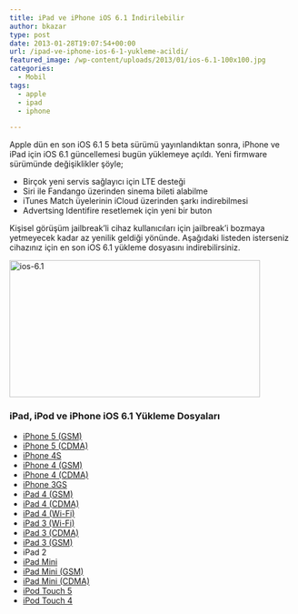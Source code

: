 ```yaml
---
title: iPad ve iPhone iOS 6.1 İndirilebilir
author: bkazar
type: post
date: 2013-01-28T19:07:54+00:00
url: /ipad-ve-iphone-ios-6-1-yukleme-acildi/
featured_image: /wp-content/uploads/2013/01/ios-6.1-100x100.jpg
categories:
  - Mobil
tags:
  - apple
  - ipad
  - iphone

---
```

Apple dün en son iOS 6.1 5 beta sürümü yayınlandıktan sonra, iPhone ve iPad için iOS 6.1 güncellemesi bugün yüklemeye açıldı. Yeni firmware sürümünde değişiklikler şöyle;

  * Birçok yeni servis sağlayıcı için LTE desteği
  * Siri ile Fandango üzerinden sinema bileti alabilme
  * iTunes Match üyelerinin iCloud üzerinden şarkı indirebilmesi
  * Advertsing Identifire resetlemek için yeni bir buton

Kişisel görüşüm jailbreak’li cihaz kullanıcıları için jailbreak’i bozmaya yetmeyecek kadar az yenilik geldiği yönünde. Aşağıdaki listeden isterseniz cihazınız için en son iOS 6.1 yükleme dosyasını indirebilirsiniz.

<img class="aligncenter size-full wp-image-11360" alt="ios-6.1" src="https://www.murekkep.org/wp-content/uploads/2013/01/ios-6.1.png" width="441" height="241" srcset="https://www.murekkep.org/wp-content/uploads/2013/01/ios-6.1.png 441w, https://www.murekkep.org/wp-content/uploads/2013/01/ios-6.1-400x218.png 400w, https://www.murekkep.org/wp-content/uploads/2013/01/ios-6.1-50x27.png 50w, https://www.murekkep.org/wp-content/uploads/2013/01/ios-6.1-125x68.png 125w, https://www.murekkep.org/wp-content/uploads/2013/01/ios-6.1-300x163.png 300w" sizes="(max-width: 441px) 100vw, 441px" /> 

### iPad, iPod ve iPhone iOS 6.1 Yükleme Dosyaları

  * <a href="http://appldnld.apple.com/iOS6.1/041-6487.20130128.Ihb56/iPhone5,2_6.1_10B143_Restore.ipsw" target="_blank">iPhone 5 (GSM)</a>
  * <a href="http://appldnld.apple.com/iOS6.1/041-6485.20130128.mt0dy/iPhone5,1_6.1_10B143_Restore.ipsw" target="_blank">iPhone 5 (CDMA)</a>
  * <a href="http://appldnld.apple.com/iOS6.1/041-5902.20130128.bhyt6/iPhone4,1_6.1_10B142_Restore.ipsw" target="_blank">iPhone 4S</a>
  * <a href="http://appldnld.apple.com/iOS6.1/091-0682.20130128.mefc4/iPhone3,1_6.1_10B144_Restore.ipsw" target="_blank">iPhone 4 (GSM)</a>
  * <a href="http://appldnld.apple.com/iOS6.1/041-6505.20130128.Cpt63/iPhone3,3_6.1_10B141_Restore.ipsw" target="_blank">iPhone 4 (CDMA)</a>
  * <a href="http://appldnld.apple.com/iOS6.1/041-6493.20130128.sh4rG/iPhone2,1_6.1_10B141_Restore.ipsw" target="_blank">iPhone 3GS</a>
  * <a href="http://appldnld.apple.com/iOS6.1/041-6608.20130128.6605t/iPad3,5_6.1_10B141_Restore.ipsw" target="_blank">iPad 4 (GSM)</a>
  * <a href="http://appldnld.apple.com/iOS6.1/041-6611.20130128.cagw3/iPad3,6_6.1_10B141_Restore.ipsw" target="_blank">iPad 4 (CDMA)</a>
  * <a href="http://appldnld.apple.com/iOS6.1/041-6468.20130128.Ch565/iPad3,4_6.1_10B141_Restore.ipsw" target="_blank">iPad 4 (Wi-Fi)</a>
  * <a href="http://appldnld.apple.com/iOS6.1/041-6462.20130128.cnlgh5/iPad3,1_6.1_10B141_Restore.ipsw" target="_blank">iPad 3 (Wi-Fi)</a>
  * <a href="http://appldnld.apple.com/iOS6.1/041-5907.20130128.tgt54/iPad3,2_6.1_10B141_Restore.ipsw" target="_blank">iPad 3 (CDMA)</a>
  * <a href="http://appldnld.apple.com/iOS6.1/041-6467.20130128.Ugw14/iPad3,3_6.1_10B141_Restore.ipsw" target="_blank">iPad 3 (GSM)</a>
  * iPad 2
  * <a href="http://appldnld.apple.com/iOS6.1/041-6469.20130128.tasor/iPad2,5_6.1_10B141_Restore.ipsw" target="_blank">iPad Mini</a>
  * <a href="http://appldnld.apple.com/iOS6.1/041-6613.20130128.Pre3r/iPad2,6_6.1_10B141_Restore.ipsw" target="_blank">iPad Mini (GSM)</a>
  * <a href="http://appldnld.apple.com/iOS6.1/041-6615.20130128.i5rft/iPad2,7_6.1_10B141_Restore.ipsw" target="_blank">iPad Mini (CDMA)</a>
  * <a href="http://appldnld.apple.com/iOS6.1/041-6488.20130128.L3etg/iPod5,1_6.1_10B141_Restore.ipsw" target="_blank">iPod Touch 5</a>
  * <a href="http://appldnld.apple.com/iOS6.1/091-0688.20130128.omwy3/iPod4,1_6.1_10B144_Restore.ipsw" target="_blank">iPod Touch 4</a>

&nbsp;